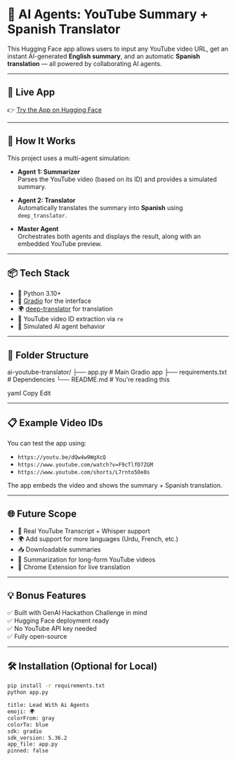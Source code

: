 # 🎥 AI Agents: YouTube Summary + Spanish Translator

This Hugging Face app allows users to input any YouTube video URL, get an instant AI-generated **English summary**, and an automatic **Spanish translation** — all powered by collaborating AI agents.

---

## 🚀 Live App

👉 [Try the App on Hugging Face](https://huggingface.co/spaces/asad231/Lead-with-ai-agents)

---

## 🧠 How It Works

This project uses a multi-agent simulation:

- **Agent 1: Summarizer**  
  Parses the YouTube video (based on its ID) and provides a simulated summary.

- **Agent 2: Translator**  
  Automatically translates the summary into **Spanish** using `deep_translator`.

- **Master Agent**  
  Orchestrates both agents and displays the result, along with an embedded YouTube preview.

---

## 📦 Tech Stack

- 🐍 Python 3.10+
- 🤖 [Gradio](https://www.gradio.app/) for the interface
- 🌍 [deep-translator](https://pypi.org/project/deep-translator/) for translation
- 🎥 YouTube video ID extraction via `re`
- 🧠 Simulated AI agent behavior

---

## 📁 Folder Structure

ai-youtube-translator/
├── app.py # Main Gradio app
├── requirements.txt # Dependencies
└── README.md # You're reading this

yaml
Copy
Edit

---

## 📋 Example Video IDs

You can test the app using:

- `https://youtu.be/dQw4w9WgXcQ`
- `https://www.youtube.com/watch?v=F9cTlfD7ZGM`
- `https://www.youtube.com/shorts/L7rnto5Oe0s`

The app embeds the video and shows the summary + Spanish translation.

---

## 🌐 Future Scope

- 🧠 Real YouTube Transcript + Whisper support
- 🌍 Add support for more languages (Urdu, French, etc.)
- 📥 Downloadable summaries
- 🧾 Summarization for long-form YouTube videos
- 🧩 Chrome Extension for live translation

---

## 💡 Bonus Features

✅ Built with GenAI Hackathon Challenge in mind  
✅ Hugging Face deployment ready  
✅ No YouTube API key needed  
✅ Fully open-source

---

## 🛠️ Installation (Optional for Local)

```bash
pip install -r requirements.txt
python app.py

title: Lead With Ai Agents
emoji: 🌍
colorFrom: gray
colorTo: blue
sdk: gradio
sdk_version: 5.36.2
app_file: app.py
pinned: false

